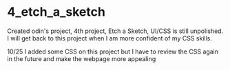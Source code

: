 # 4_etch_a_sketch

Created odin's project, 4th project, Etch a Sketch, UI/CSS is still unpolished. I will get back to this project when I am more confident of my CSS skills. 

10/25 I added some CSS on this project but I have to review the CSS again in the future and make the webpage more appealing

